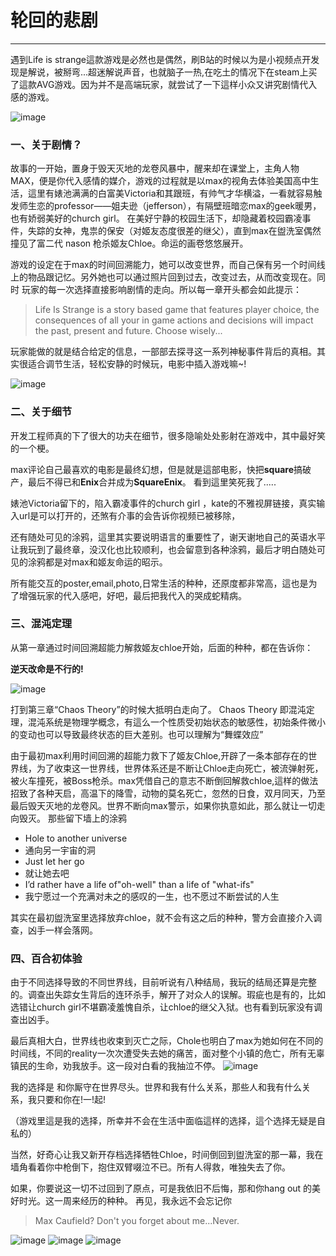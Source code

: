 # 轮回的悲剧
---

遇到Life is strange這款游戏是必然也是偶然，刷B站的时候以为是小视频点开发现是解说，被掰弯...超迷解说声音，也就脑子一热,在吃土的情况下在steam上买了這款AVG游戏。因为并不是高端玩家，就尝试了一下這样小众又讲究剧情代入感的游戏。



![image](http://7xq62e.com1.z0.glb.clouddn.com/main.jpg)

### 一、关于剧情？


故事的一开始，置身于毁天灭地的龙卷风暴中，醒来却在课堂上，主角人物MAX，便是你代入感情的媒介，游戏的过程就是以max的视角去体验美国高中生活，這里有婊池满满的白富美Victoria和其跟班，有帅气才华横溢，一看就容易触发师生恋的professor——姐夫逊（jefferson），有隔壁班暗恋max的geek暖男，也有娇弱美好的church girl。
在美好宁静的校园生活下，却隐藏着校园霸凌事件，失踪的女神，鬼祟的保安（对姬友态度很差的继父），直到max在盥洗室偶然撞见了富二代 nason 枪杀姬友Chloe。命运的画卷悠悠展开。


游戏的设定在于max的时间回溯能力，她可以改变世界，而自己保有另一个时间线上的物品跟记忆。另外她也可以通过照片回到过去，改变过去，从而改变现在。同时 玩家的每一次选择直接影响剧情的走向。所以每一章开头都会如此提示：

>Life Is Strange is a story based game that features player choice, the consequences of all your in game actions and decisions will     impact the past, present and future. Choose wisely...


玩家能做的就是结合给定的信息，一部部去探寻这一系列神秘事件背后的真相。其实很适合调节生活，轻松安静的时候玩，电影中插入游戏嘛~!



![image](http://7xq62e.com1.z0.glb.clouddn.com/2.jpg)

### 二、关于细节
开发工程师真的下了很大的功夫在细节，很多隐喻处处影射在游戏中，其中最好笑的一个梗。

max评论自己最喜欢的电影是最终幻想，但是就是這部电影，快把**square**搞破产，最后不得已和**Enix**合并成为**SquareEnix**。
看到這里笑死我了.....

婊池Victoria留下的，陷入霸凌事件的church girl ，kate的不雅视屏链接，真实输入url是可以打开的，还煞有介事的会告诉你视频已被移除，


还有随处可见的涂鸦，這里其实要说明语言的重要性了，谢天谢地自己的英语水平让我玩到了最终章，没汉化也比较顺利，也会留意到各种涂鸦，最后才明白随处可见的涂鸦都是对max和姬友命运的昭示。

所有能交互的poster,email,photo,日常生活的种种，还原度都非常高，這也是为了增强玩家的代入感吧，好吧，最后把我代入的哭成蛇精病。

### 三、混沌定理


从第一章通过时间回溯超能力解救姬友chloe开始，后面的种种，都在告诉你：

 ****逆天改命是不行的!****

![image](http://7xq62e.com1.z0.glb.clouddn.com/4.png)


打到第三章“Chaos Theory”的时候大抵明白走向了。
Chaos Theory 即混沌定理，混沌系统是物理学概念，有這么一个性质受初始状态的敏感性，初始条件微小的变动也可以导致最终状态的巨大差别。也可以理解为“舞蝶效应”

由于最初max利用时间回溯的超能力救下了姬友Chloe,开辟了一条本部存在的世界线，为了收束这一世界线，世界体系还是不断让Chloe走向死亡，被流弹射死，被火车撞死，被Boss枪杀。max凭借自己的意志不断倒回解救chloe,這样的做法招致了各种天启，高温下的降雪，动物的莫名死亡，忽然的日食，双月同天，乃至最后毁天灭地的龙卷风。世界不断向max警示，如果你执意如此，那么就让一切走向毁灭。
那些留下墙上的涂鸦

  - Hole to another universe 
  - 通向另一宇宙的洞
  - Just let her go 
  - 就让她去吧
  - I’d rather have a life of"oh-well" than a life of "what-ifs"
  - 我宁愿过一个充满对未之的感叹的一生，也不愿过不断尝试的人生

其实在最初盥洗室里选择放弃chloe，就不会有这之后的种种，警方会直接介入调查，凶手一样会落网。


### 四、百合初体验
由于不同选择导致的不同世界线，目前听说有八种结局，我玩的结局还算是完整的。调查出失踪女生背后的连环杀手，解开了对众人的误解。瑕疵也是有的，比如选错让church girl不堪霸凌羞愧自杀，让chloe的继父入狱。也有看到玩家没有调查出凶手。

最后真相大白，世界线也收束到灭亡之际，Chole也明白了max为她如何在不同的时间线，不同的reality一次次遭受失去她的痛苦，面对整个小镇的危亡，所有无辜镇民的生命，劝我放手。这一段对白看的我抽泣不停。
![image](http://7xq62e.com1.z0.glb.clouddn.com/6.png)

我的选择是
和你厮守在世界尽头。世界和我有什么关系，那些人和我有什么关系，我只要和你在!一!起!

（游戏里這是我的选择，所幸并不会在生活中面临這样的选择，這个选择无疑是自私的）

当然，好奇心让我又新开存档选择牺牲Chloe，时间倒回到盥洗室的那一幕，我在墙角看着你中枪倒下，抱住双臂啜泣不已。所有人得救，唯独失去了你。

如果，你要说这一切不过回到了原点，可是我依旧不后悔，那和你hang out 的美好时光。这一周来经历的种种。
再见，我永远不会忘记你

>Max Caufield? Don't you forget about me...Never.

![image](http://7xq62e.com1.z0.glb.clouddn.com/6.jpg)
![image](http://7xq62e.com1.z0.glb.clouddn.com/3.png)
![image](http://7xq62e.com1.z0.glb.clouddn.com/3.jpg)






